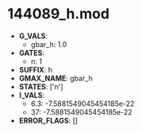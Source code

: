 # 144089_h.mod

- **G_VALS**:
  - gbar_h: 1.0
- **GATES**:
  - n: 1
- **SUFFIX**: h
- **GMAX_NAME**: gbar_h
- **STATES**: ['n']
- **I_VALS**:
  - 6.3: -7.5881549045454185e-22
  - 37: -7.5881549045454185e-22
- **ERROR_FLAGS**: []

